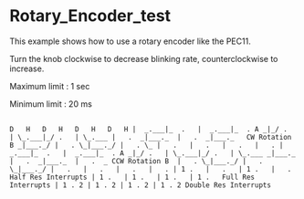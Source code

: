 # Rotary_Encoder_test

This example shows how to use a rotary encoder like the PEC11.

Turn the knob clockwise to decrease blinking rate, counterclockwise to increase.

Maximum limit : 1 sec

Minimum limit : 20 ms

## 

`
   D   H   D   H   D   H   D   H
   |  _.___|_  .   |  _.___|_  .
A _|_/ .   | \_.___|_/ .   | \_.___
   |   .  _|___._  |   .  _|___._   CW Rotation
B _|___._/ |   . \_|___._/ |   . \_
   |   .   |   .   |   .   |   .
   |  _.___|_  .   |  _.___|_  .
A _|_/ .   | \_.___|_/ .   | \_.___
  _|___._  |   .  _|___._  |   .  _ CCW Rotation
B  |   . \_|___._/ |   . \_|___._/
   |   .   |   .   |   .   |   .
   | 1 .   |   .   | 1 .   |   .   Half Res Interrupts
   | 1 .   | 1 .   | 1 .   | 1 .   Full Res Interrupts
   | 1 . 2 | 1 . 2 | 1 . 2 | 1 . 2 Double Res Interrupts
`